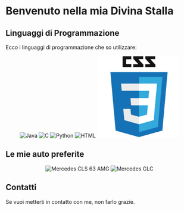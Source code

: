 # Benvenuto nella mia Divina Stalla

## Linguaggi di Programmazione

Ecco i linguaggi di programmazione che so utilizzare:

<div align="center">

<img src="https://cdn.iconscout.com/icon/free/png-256/free-java-logo-icon-download-in-svg-png-gif-file-formats--wordmark-programming-language-pack-logos-icons-1174953.png?f=webp&w=300" width="100" alt="Java"/>  
<img src="https://www.egovaleo.it/wp-content/uploads/2023/10/logo-c.jpg" width="220" alt="C"/>  
<img src="https://files.prepinsta.com/wp-content/uploads/2020/07/python-removebg-preview.webp" width="200" alt="Python"/>  
<img src="https://cdn.pixabay.com/photo/2017/08/05/11/16/logo-2582748_640.png" width="220" alt="HTML"/>  
<img src="https://raw.githubusercontent.com/github/explore/80688e429a7d4ef2fca1e82350fe8e3517d3494d/topics/css/css.png" width="220" alt="CSS"/>

</div>

## Le mie auto preferite

<div align="center">

<img src="https://cdn.motor1.com/images/mgl/nAylQR/s1/mercedes-amg-c-63-s-e-performance-2023-f1-edition.jpg" width="220" alt="Mercedes CLS 63 AMG"/>  
<img src="https://www.autoscout24.it/cms-content-assets/14iaHGmHq9WPT1ICMiutSo-c5f2ecaee9229b73ade40f50b6eda07c-Mercedes_GLC-1100.jpg" width="220" alt="Mercedes GLC"/>

</div>

## Contatti

Se vuoi metterti in contatto con me, non farlo grazie.
